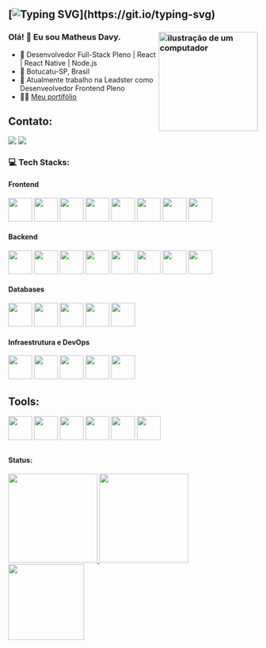 <link rel="stylesheet" href="https://cdn.jsdelivr.net/gh/devicons/devicon@v2.15.1/devicon.min.css">

## [![Typing SVG](https://readme-typing-svg.herokuapp.com/?lines=Bem+Vindo(a)!)](https://git.io/typing-svg)

### Olá! 👋 Eu sou Matheus Davy. <img src="https://raw.githubusercontent.com/MicaelliMedeiros/micaellimedeiros/master/image/computer-illustration.png" alt="ilustração de um computador" min-width="200px" max-width="200px" width="200px" align="right">
- 💼 Desenvolvedor Full-Stack Pleno | React | React Native | Node.js
- 🔰 Botucatu-SP, Brasil
- 🏦 Atualmente trabalho na Leadster como Desenveolvedor Frontend Pleno
- 👨‍💻 <a href='https://davysdev.framer.website/' target="_blank">Meu portifólio</a>

##

## Contato:

<div display="flex"> 
   <a href="mailto:matheusdavy14@gmail.com" target="_blank"><img src="https://img.shields.io/badge/-Gmail-FF0000?style=for-the-badge&logo=gmail&logoColor=white" target="_blank"></a>
   <a href="https://www.linkedin.com/in/matheus-davys/" target="_blank"><img src="https://img.shields.io/badge/LinkedIn-0077B5?style=for-the-badge&logo=linkedin&logoColor=white" target="_blank"></a>
</div>

### 💻 Tech Stacks:

#### Frontend
<p>
  <img src="https://skillicons.dev/icons?i=react" width="48" height="48"/>
  <img src="https://skillicons.dev/icons?i=next" width="48" height="48"/>
  <img src="https://skillicons.dev/icons?i=ts" width="48" height="48"/>
  <img src="https://skillicons.dev/icons?i=js" width="48" height="48"/>
  <img src="https://skillicons.dev/icons?i=html" width="48" height="48"/>
  <img src="https://skillicons.dev/icons?i=css" width="48" height="48"/>
  <img src="https://skillicons.dev/icons?i=tailwind" width="48" height="48"/>
  <img src="https://skillicons.dev/icons?i=sass" width="48" height="48"/>
</p>

#### Backend
<p>
  <img src="https://skillicons.dev/icons?i=nodejs" width="48" height="48"/>
  <img src="https://skillicons.dev/icons?i=prisma" width="48" height="48"/>
  <img src="https://skillicons.dev/icons?i=express" width="48" height="48"/>
  <img src="https://skillicons.dev/icons?i=mysql" width="48" height="48"/>
  <img src="https://skillicons.dev/icons?i=mongodb" width="48" height="48"/>
  <img src="https://skillicons.dev/icons?i=docker" width="48" height="48"/>
  <img src="https://i.postimg.cc/zBfCqdPJ/npm.png" width="48" height="48"/>
  <img src="https://skillicons.dev/icons?i=swagger" width="48" height="48"/>
</p>

#### Databases
<p>
  <img src="https://skillicons.dev/icons?i=postgresql" width="48" height="48"/>
  <img src="https://skillicons.dev/icons?i=mysql" width="48" height="48"/>
  <img src="https://skillicons.dev/icons?i=mongodb" width="48" height="48"/>
  <img src="https://skillicons.dev/icons?i=firestore" width="48" height="48"/>
  <img src="https://skillicons.dev/icons?i=redis" width="48" height="48"/>
</p>

#### Infraestrutura e DevOps

<p>
  <img src="https://skillicons.dev/icons?i=docker" width="48" height="48"/>
  <img src="https://skillicons.dev/icons?i=aws" width="48" height="48"/>
  <img src="https://skillicons.dev/icons?i=gcp" width="48" height="48"/>
  <img src="https://skillicons.dev/icons?i=nginx" width="48" height="48"/>
  <img src="https://skillicons.dev/icons?i=github-actions" width="48" height="48"/>
</p>


## Tools:
<p>
  <img src="https://skillicons.dev/icons?i=vscode" width="48" height="48"/>
  <img src="https://i.postimg.cc/MHch4m7T/insomnia.png" width="48" height="48"/>
  <img src="https://i.postimg.cc/QNyBTNVk/postman.png" width="48" height="48"/>
  <img src="https://skillicons.dev/icons?i=git" width="48" height="48"/>
  <img src="https://skillicons.dev/icons?i=figma" width="48" height="48"/>
  <img src="https://skillicons.dev/icons?i=ps" width="48" height="48"/>
</p>

##


##

#### Status:

<div>
  <a href="https://github.com/MatheusDavy">
    <img loading="lazy" height="180em" src="https://github-readme-stats.vercel.app/api/top-langs/?username=MatheusDavy&layout=compact&langs_count=7&theme=radical"/>
    <img loading="lazy" height="180em" src="https://github-readme-stats.vercel.app/api?username=MatheusDavy&show_icons=true&theme=radical"/>
    <img loading="lazy" height="153em" src="http://github-readme-streak-stats.herokuapp.com/?user=MatheusDavy&amp;theme=radical">
  </a>
</div>
